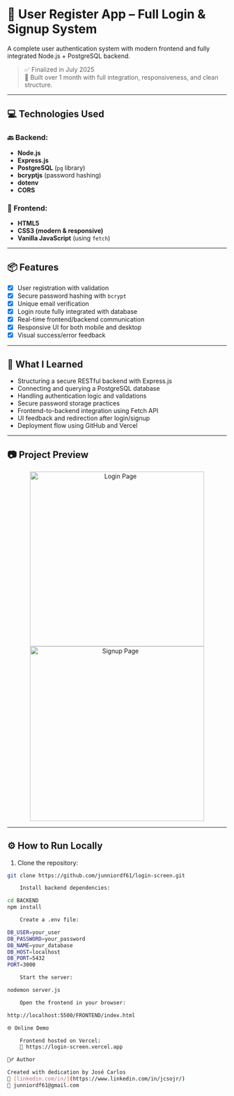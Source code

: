 # 🚀 User Register App – Full Login & Signup System

A complete user authentication system with modern frontend and fully integrated Node.js + PostgreSQL backend.

> ✅ Finalized in July 2025  
> 🧠 Built over 1 month with full integration, responsiveness, and clean structure.

---

## 💻 Technologies Used

### 🔙 Backend:
- **Node.js**
- **Express.js**
- **PostgreSQL** (`pg` library)
- **bcryptjs** (password hashing)
- **dotenv**
- **CORS**

### 🎨 Frontend:
- **HTML5**
- **CSS3 (modern & responsive)**
- **Vanilla JavaScript** (using `fetch`)

---

## 📦 Features

- [x] User registration with validation
- [x] Secure password hashing with `bcrypt`
- [x] Unique email verification
- [x] Login route fully integrated with database
- [x] Real-time frontend/backend communication
- [x] Responsive UI for both mobile and desktop
- [x] Visual success/error feedback

---

## 🧠 What I Learned

- Structuring a secure RESTful backend with Express.js
- Connecting and querying a PostgreSQL database
- Handling authentication logic and validations
- Secure password storage practices
- Frontend-to-backend integration using Fetch API
- UI feedback and redirection after login/signup
- Deployment flow using GitHub and Vercel

---

## 📷 Project Preview

<p align="center">
  <img src="https://github.com/junniordf61/login-screen/assets/preview-login.png" alt="Login Page" width="400"/>
  <img src="https://github.com/junniordf61/login-screen/assets/preview-signup.png" alt="Signup Page" width="400"/>
</p>

---

## ⚙️ How to Run Locally

1. Clone the repository:
```bash
git clone https://github.com/junniordf61/login-screen.git

    Install backend dependencies:

cd BACKEND
npm install

    Create a .env file:

DB_USER=your_user
DB_PASSWORD=your_password
DB_NAME=your_database
DB_HOST=localhost
DB_PORT=5432
PORT=3000

    Start the server:

nodemon server.js

    Open the frontend in your browser:

http://localhost:5500/FRONTEND/index.html

🌐 Online Demo

    Frontend hosted on Vercel:
    🔗 https://login-screen.vercel.app

🙋‍♂️ Author

Created with dedication by José Carlos
🔗 [linkedin.com/in/](https://www.linkedin.com/in/jcsojr/)
📧 junniordf61@gmail.com
